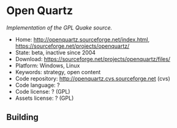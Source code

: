 # Open Quartz

_Implementation of the GPL Quake source._

- Home: http://openquartz.sourceforge.net/index.html, https://sourceforge.net/projects/openquartz/
- State: beta, inactive since 2004
- Download: https://sourceforge.net/projects/openquartz/files/
- Platform: Windows, Linux
- Keywords: strategy, open content
- Code repository: http://openquartz.cvs.sourceforge.net (cvs)
- Code language: ?
- Code license: ? (GPL)
- Assets license: ? (GPL)

## Building
